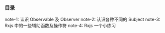 ### 目录

note-1: 认识 Observable 及 Observer
note-2: 认识各种不同的 Subject
note-3: Rxjs 中的一些辅助函数及操作符
note-4: Rxjs 一个小练习
